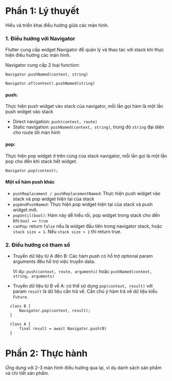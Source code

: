 # Phần 1: Lý thuyết

Hiểu và triển khai điều hướng giữa các màn hình.

### 1. Điều hướng với Navigator
Flutter cung cấp widget Navigator để quản lý và thao tác với stack khi thực hiện điều hướng các màn hình.

Navigator cung cấp 2 loại function:
```
Navigator.pushNamed(context, string)

Navigator.of(context).pushNamed(string)
```

#### push:
Thực hiện push widget vào stack của navigator, mỗi lần gọi hàm là một lần push widget vào stack
 - Direct navigation: `push(context, route)`
 - Static navigation: `pushNamed(context, string)`, trong đó `string` đại diện cho route tới màn hình

#### pop:
Thực hiện pop widget ở trên cùng của stack navigator, mỗi lần gọi là một lần pop cho đến khi stack hết widget.

`Navigator.pop(context);`

#### Một số hàm push khác
 - `pushReplacement / pushReplacementNamed`: Thực hiện push widget vào stack và pop widget hiện tại của stack
 - `popAndPushNamed`: Thực hiện pop widget hiện tại của stack và push widget mới.
 - `popUntil(bool)`: Hàm này dễ hiểu rồi, pop widget trong stack cho đến khi `bool == true`
 - `canPop`: return `false` nếu là widget đầu tiên trong navigator stack, hoặc `stack size = 1`. Nếu `stack size > 1` thì return true.


### 2. Điều hướng có tham số
- Truyền dữ liệu từ A đến B:
  Các hàm push có hỗ trợ optional param arguments đều hỗ trợ việc truyền data.
  
  Ví dụ: `push(context, route, arguments)` hoặc `pushNamed(context, string, arguments)`

- Truyền dữ liệu từ B về A: có thể sử dụng `pop(context, result)` với param `result` là dữ liệu cần trả về. Cần chú ý hàm trả về dữ liệu kiểu `Future`.
```
  class B {
      Navigator.pop(context, result);
  }
  
  class A {
      final result = await Navigator.push(B)
  }
```


# Phần 2: Thực hành

Ứng dụng với 2-3 màn hình điều hướng qua lại, ví dụ danh sách sản phẩm và chi tiết sản phẩm.
